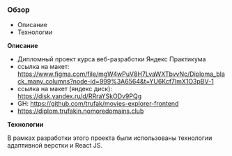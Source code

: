 ### Обзор

* Описание
* Технологии

**Описание**

* Дипломный проект курса веб-разработки Яндекс Практикума
* ссылка на макет: https://www.figma.com/file/mgW4wPuV8H7LvaWXTbvvNc/Diploma_black_many_columns?node-id=999%3A6564&t=YU6Kcf7lmX1O3pBV-1
* ссылка на макет (яндекс диск): https://disk.yandex.ru/d/RRraYSkODv9PQg
* GH: https://github.com/trufak/movies-explorer-frontend
* https://diplom.trufakin.nomoredomains.club

**Технологии**

В рамках разработки этого проекта были использованы технологии адаптивной верстки и React JS.
